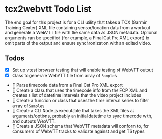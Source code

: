 # tcx2webvtt Todo List

The end goal for this project is for a CLI utility that takes a TCX (Garmin Training Center)
XML file containing sensor/location data from a workout and generate a WebVTT file with the
same data as JSON metadata. Optional arguments can be specified (for example, a Final Cut
Pro XML export) to omit parts of the output and ensure synchronization with an edited video.

## Todos

- [x] Set up vitest browser testing that will enable testing of WebVTT output
- [x] Class to generate WebVTT file from array of `Sample`s
- [] Parse timecode data from a Final Cut Pro XML export
- [] Create a class that uses the timecode info from the FCP XML and creates a list of
  datetime intervals that the video project includes
- [] Create a function or class that uses the time interval series to filter array of
  `Sample`s
- [] Create a CLI Node.js executable that takes the XML files as arguments/options, probably
  an initial datetime to sync timecode with, and outputs WebVTT.
- [] Create a JSON schema that WebVTT metadata will conform to, for consumers of WebVTT
  tracks to validate against and get TS types
